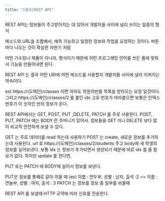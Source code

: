 ```yaml
---
title: "[얄코]REST API"
---
```


REST API는 정보들이 주고받아지는 데 있어서 개발자들 사이에 널리 쓰이는 일종의 형식 

메소드와 URL을 조합해서, 예측 가능하고 일정한 정보와 작업을 요청하는 것이다. 버튼마다 나오는 것이 확실한 자판기 처럼

어떤 기수링나 제품이 아니라, 형식이기 때문에 어떤 프로그래밍 언어를 쓰든 폼에 맞춰서 기능을 만들어내면 된다.
 
 REST API 는 결국 어떤 URI에 어떤 메소드를 사용할지 개발자들 사이에 널리 지켜지는 약속이다.
 
 ex) https://(도메인)/classes  이면 아마도 학원의반들 목록을 받아오는 요청 일것이다.
 그리고 https://(도메인)/classes/2 를 붙인 idx 고유 번호가 따라붙으면 보통은 인덱스 번호가 이 숫자인 반의 정보가 온다. 
 
 REST API에서는 GET, POST, PUT ,DELETE, PATCH 를 주로 사용한다.
 POST, PUT, PATCH 에는 BODY 란 주머니가 있어서. 정보들을 GET 이나 DELETE 보다 많이 비교적 안전하게 보낼 수 있다.
 
GET 는 주로 데이터를 read 하는데 사용하기
POST 는 create, 새로운 정보를 추가하는데 사용된다. url 로  https://(도메인)/classes/2/students 주고 body에 새 학생의 정보를 실어보낸다. 보통 idx 는 정보가 추가되면서 생성되기 때문에 따로 idx 를 줄 필요가 없다.  하지만 update 를 한다면,

PUT 또는 PATCH 에 BODY에 실어서 정보를 보낸다.

PUT은 정보를 통째로 갈아 끼울 때 (ex) 이름 : 연두부, 성별 : 남자, 출석 :2   => 이름 :연놀부, 성별 : 여자, 출석 : 3
PATCH 는 정보를 정보 중 일부를 바꿀때 
 
 REST API 를 보낼때 HTTP 규약에 따라 신호를 전송한다.
